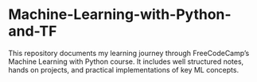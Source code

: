 # Machine-Learning-with-Python-and-TF
This repository documents my learning journey through FreeCodeCamp’s Machine Learning with Python course. It includes well structured notes, hands on projects, and practical implementations of key ML concepts.
